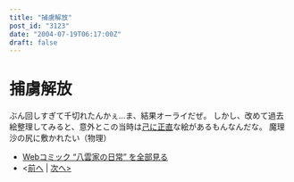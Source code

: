 ```yaml
---
title: "捕虜解放"
post_id: "3123"
date: "2004-07-19T06:17:00Z"
draft: false
---
```


# 捕虜解放

ぶん回しすぎて千切れたんかぇ…ま、結果オーライだぜ。 しかし、改めて過去絵整理してみると、意外とこの当時は[己に正直](/tag/facesitting)な絵があるもんなんだな。 魔理沙の尻に敷かれたい（物理） 

  * [Webコミック “八雲家の日常” を全部見る](/tag/yakumo-family?order=ASC)
  * <[前へ](/3122) | [次へ>](/3124)
